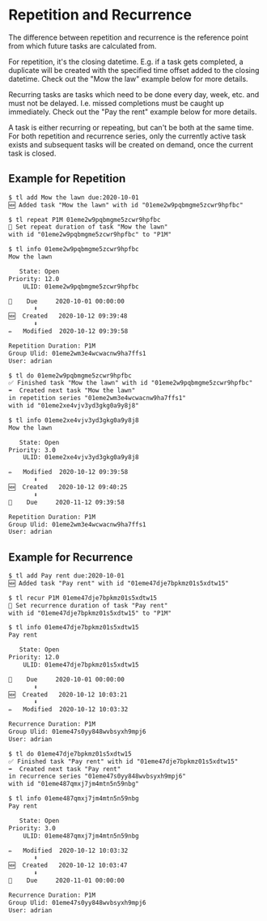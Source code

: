 # Repetition and Recurrence

The difference between repetition and recurrence is the reference point from
which future tasks are calculated from.

For repetition, it's the closing datetime.
E.g. if a task gets completed,
a duplicate will be created with the specified time offset added to
the closing datetime.
Check out the "Mow the law" example below for more details.

Recurring tasks are tasks which need to be done every day, week, etc. and
must not be delayed.
I.e. missed completions must be caught up immediately.
Check out the "Pay the rent" example below for more details.

A task is either recurring or repeating, but can't be both at the same time.
For both repetition and recurrence series, only the currently active task
exists and subsequent tasks will be created on demand,
once the current task is closed.


## Example for Repetition

```txt
$ tl add Mow the lawn due:2020-10-01
🆕 Added task "Mow the lawn" with id "01eme2w9pqbmgme5zcwr9hpfbc"

$ tl repeat P1M 01eme2w9pqbmgme5zcwr9hpfbc
📅 Set repeat duration of task "Mow the lawn"
with id "01eme2w9pqbmgme5zcwr9hpfbc" to "P1M"

$ tl info 01eme2w9pqbmgme5zcwr9hpfbc
Mow the lawn

   State: Open
Priority: 12.0
    ULID: 01eme2w9pqbmgme5zcwr9hpfbc

📅    Due     2020-10-01 00:00:00
       ⬇
🆕  Created   2020-10-12 09:39:48
       ⬇
✏️   Modified  2020-10-12 09:39:58

Repetition Duration: P1M
Group Ulid: 01eme2wm3e4wcwacnw9ha7ffs1
User: adrian

$ tl do 01eme2w9pqbmgme5zcwr9hpfbc
✅ Finished task "Mow the lawn" with id "01eme2w9pqbmgme5zcwr9hpfbc"
➡️  Created next task "Mow the lawn"
in repetition series "01eme2wm3e4wcwacnw9ha7ffs1"
with id "01eme2xe4vjv3yd3gkg0a9y8j8"

$ tl info 01eme2xe4vjv3yd3gkg0a9y8j8
Mow the lawn

   State: Open
Priority: 3.0
    ULID: 01eme2xe4vjv3yd3gkg0a9y8j8

✏️   Modified  2020-10-12 09:39:58
       ⬇
🆕  Created   2020-10-12 09:40:25
       ⬇
📅    Due     2020-11-12 09:39:58

Repetition Duration: P1M
Group Ulid: 01eme2wm3e4wcwacnw9ha7ffs1
User: adrian
```


## Example for Recurrence

```txt
$ tl add Pay rent due:2020-10-01
🆕 Added task "Pay rent" with id "01eme47dje7bpkmz01s5xdtw15"

$ tl recur P1M 01eme47dje7bpkmz01s5xdtw15
📅 Set recurrence duration of task "Pay rent"
with id "01eme47dje7bpkmz01s5xdtw15" to "P1M"

$ tl info 01eme47dje7bpkmz01s5xdtw15
Pay rent

   State: Open
Priority: 12.0
    ULID: 01eme47dje7bpkmz01s5xdtw15

📅    Due     2020-10-01 00:00:00
       ⬇
🆕  Created   2020-10-12 10:03:21
       ⬇
✏️   Modified  2020-10-12 10:03:32

Recurrence Duration: P1M
Group Ulid: 01eme47s0yy848wvbsyxh9mpj6
User: adrian

$ tl do 01eme47dje7bpkmz01s5xdtw15
✅ Finished task "Pay rent" with id "01eme47dje7bpkmz01s5xdtw15"
➡️  Created next task "Pay rent"
in recurrence series "01eme47s0yy848wvbsyxh9mpj6"
with id "01eme487qmxj7jm4mtn5n59nbg"

$ tl info 01eme487qmxj7jm4mtn5n59nbg
Pay rent

   State: Open
Priority: 3.0
    ULID: 01eme487qmxj7jm4mtn5n59nbg

✏️   Modified  2020-10-12 10:03:32
       ⬇
🆕  Created   2020-10-12 10:03:47
       ⬇
📅    Due     2020-11-01 00:00:00

Recurrence Duration: P1M
Group Ulid: 01eme47s0yy848wvbsyxh9mpj6
User: adrian
```
